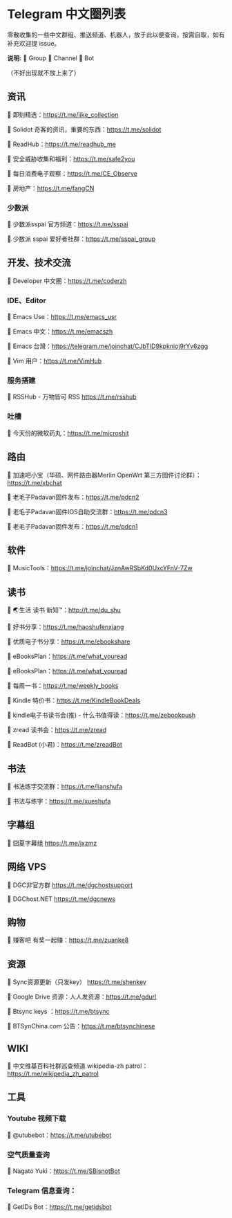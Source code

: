 # Telegram 中文圈列表
零散收集的一些中文群组、推送频道、机器人，放于此以便查询，按需自取，如有补充欢迎提 issue。

**说明:** 💬 Group  📣 Channel 🤖 Bot  

（不好出现就不放上来了）

<h2 id="1">资讯</h2>

📣 即刻精选：https://t.me/jike_collection

📣 Solidot 奇客的资讯，重要的东西：https://t.me/solidot

📣 ReadHub：https://t.me/readhub_me

📣 安全威胁收集和福利：https://t.me/safe2you

📣 每日消费电子观察：https://t.me/CE_Observe

📣 房地产：https://t.me/fangCN

<h3 id="1.1">少数派</h3>

📣 少数派sspai 官方频道：https://t.me/sspai

💬 少数派 sspai 爱好者社群：https://t.me/sspai_group

## 开发、技术交流
💬 Developer 中文圈：https://t.me/coderzh

### IDE、Editor
💬 Emacs Use：https://t.me/emacs_usr

💬 Emacs 中文：https://t.me/emacszh

💬 Emacs 台灣：https://telegram.me/joinchat/CJbTID9kpknioj9rYv6zgg

💬 Vim 用户：https://t.me/VimHub

### 服务搭建

💬 RSSHub - 万物皆可 RSS https://t.me/rsshub

### 吐槽

📣 今天份的微软药丸：<https://t.me/microshit> 

## 路由
💬 加速吧小宝（华硕、网件路由器Merlin OpenWrt 第三方固件讨论群）：https://t.me/xbchat

💬 老毛子Padavan固件发布：https://t.me/pdcn2

💬 老毛子Padavan固件IOS自助交流群：https://t.me/pdcn3

📣 老毛子Padavan固件发布：https://t.me/pdcn1

## 软件
💬 MusicTools：https://t.me/joinchat/JznAwRSbKd0UxcYFnV-7Zw

## 读书
💬 🌏生活 读书 新知™：http://t.me/du_shu

📣 好书分享：https://t.me/haoshufenxiang

📣 优质电子书分享：https://t.me/ebookshare

💬 eBooksPlan：https://t.me/what_youread

📣 eBooksPlan：https://t.me/what_youread

📣 每周一书：https://t.me/weekly_books

📣 Kindle 特价书：https://t.me/KindleBookDeals

📣 kindle电子书读书会(推) - 什么书值得读：https://t.me/zebookpush

💬 zread 读书会：https://t.me/zread

🤖 ReadBot (小君)：https://t.me/zreadBot
## 书法
💬 书法练字交流群：https://t.me/lianshufa

📣 书法与练字：https://t.me/xueshufa

## 字幕组
📣 囧夏字幕组 https://t.me/jxzmz

## 网络 VPS

💬 DGC非官方群 https://t.me/dgchostsupport

📣 DGChost.NET https://t.me/dgcnews

## 购物
📣 赚客吧 有奖一起赚：https://t.me/zuanke8

## 资源
📣 Sync资源更新（只发key） https://t.me/shenkey

📣 Google Drive 资源：人人发资源：https://t.me/gdurl

📣 Btsync keys ：<https://t.me/btsync> 

📣 BTSynChina.com 公告：<https://t.me/btsynchinese> 

## WIKI

📣 中文维基百科社群巡查频道  wikipedia-zh patrol：<https://t.me/wikipedia_zh_patrol> 



## 工具
### Youtube 视频下载
🤖 @utubebot：https://t.me/utubebot

### 空气质量查询
🤖 Nagato Yuki：https://t.me/SBisnotBot

### Telegram 信息查询：
🤖 GetIDs Bot：https://t.me/getidsbot
